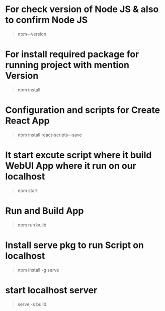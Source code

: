 # For check version of Node JS & also to confirm Node JS
  > npm--version
# For install required package for running project with mention Version
  > npm install 
# Configuration and scripts for Create React App
  > npm install react-scripts--save
# It start excute script where it build WebUI App where it run on our localhost 
  > npm start
 # Run and Build App
  > npm run build
# Install serve pkg to run Script on localhost
  > npm install -g serve
# start localhost server
  > serve -s build
